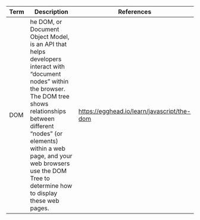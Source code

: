 | Term | Description | References |
| ---- | ----------- | ---------- |
| DOM | he DOM, or Document Object Model, is an API that helps developers interact with “document nodes” within the browser. The DOM tree shows relationships between different “nodes” (or elements) within a web page, and your web browsers use the DOM Tree to determine how to display these web pages. | https://egghead.io/learn/javascript/the-dom | 
